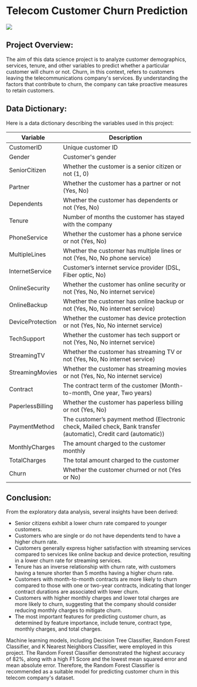 # Telecom Customer Churn Prediction
![](https://miro.medium.com/v2/resize:fit:795/0*8Iu_eymr6eR-YuQw)
## Project Overview:

The aim of this data science project is to analyze customer demographics, services, tenure, and other variables to predict whether a particular customer will churn or not. Churn, in this context, refers to customers leaving the telecommunications company's services. By understanding the factors that contribute to churn, the company can take proactive measures to retain customers.

## Data Dictionary:

Here is a data dictionary describing the variables used in this project:

| Variable         | Description                                                |
|------------------|------------------------------------------------------------|
| CustomerID       | Unique customer ID                                         |
| Gender           | Customer's gender                                          |
| SeniorCitizen    | Whether the customer is a senior citizen or not (1, 0)     |
| Partner          | Whether the customer has a partner or not (Yes, No)        |
| Dependents       | Whether the customer has dependents or not (Yes, No)       |
| Tenure           | Number of months the customer has stayed with the company  |
| PhoneService     | Whether the customer has a phone service or not (Yes, No)  |
| MultipleLines    | Whether the customer has multiple lines or not (Yes, No, No phone service) |
| InternetService  | Customer’s internet service provider (DSL, Fiber optic, No) |
| OnlineSecurity   | Whether the customer has online security or not (Yes, No, No internet service) |
| OnlineBackup     | Whether the customer has online backup or not (Yes, No, No internet service) |
| DeviceProtection | Whether the customer has device protection or not (Yes, No, No internet service) |
| TechSupport      | Whether the customer has tech support or not (Yes, No, No internet service) |
| StreamingTV      | Whether the customer has streaming TV or not (Yes, No, No internet service) |
| StreamingMovies  | Whether the customer has streaming movies or not (Yes, No, No internet service) |
| Contract         | The contract term of the customer (Month-to-month, One year, Two years) |
| PaperlessBilling | Whether the customer has paperless billing or not (Yes, No) |
| PaymentMethod    | The customer’s payment method (Electronic check, Mailed check, Bank transfer (automatic), Credit card (automatic)) |
| MonthlyCharges   | The amount charged to the customer monthly |
| TotalCharges     | The total amount charged to the customer |
| Churn            | Whether the customer churned or not (Yes or No) |

## Conclusion:

From the exploratory data analysis, several insights have been derived:

- Senior citizens exhibit a lower churn rate compared to younger customers.
- Customers who are single or do not have dependents tend to have a higher churn rate.
- Customers generally express higher satisfaction with streaming services compared to services like online backup and device protection, resulting in a lower churn rate for streaming services.
- Tenure has an inverse relationship with churn rate, with customers having a tenure shorter than 5 months having a higher churn rate.
- Customers with month-to-month contracts are more likely to churn compared to those with one or two-year contracts, indicating that longer contract durations are associated with lower churn.
- Customers with higher monthly charges and lower total charges are more likely to churn, suggesting that the company should consider reducing monthly charges to mitigate churn.
- The most important features for predicting customer churn, as determined by feature importance, include tenure, contract type, monthly charges, and total charges.

Machine learning models, including Decision Tree Classifier, Random Forest Classifier, and K Nearest Neighbors Classifier, were employed in this project. The Random Forest Classifier demonstrated the highest accuracy of 82%, along with a high F1 Score and the lowest mean squared error and mean absolute error. Therefore, the Random Forest Classifier is recommended as a suitable model for predicting customer churn in this telecom company's dataset.
